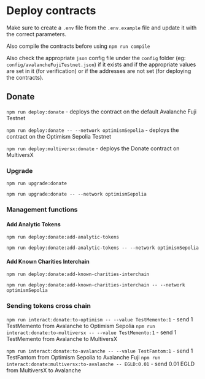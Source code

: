 # Deploy contracts

Make sure to create a `.env` file from the `.env.example` file and update it with the correct parameters.

Also compile the contracts before using `npm run compile`

Also check the appropriate `json` config file under the `config` folder (eg: `config/avalancheFujiTestnet.json`) if it exists
and if the appropriate values are set in it (for verification) or if the addresses are not set (for deploying the contracts).

## Donate

`npm run deploy:donate` - deploys the contract on the default Avalanche Fuji Testnet

`npm run deploy:donate -- --network optimismSepolia` - deploys the contract on the Optimism Sepolia Testnet

`npm run deploy:multiversx:donate` - deploys the Donate contract on MultiversX

### Upgrade

`npm run upgrade:donate`

`npm run upgrade:donate -- --network optimismSepolia`

### Management functions

#### Add Analytic Tokens
`npm run deploy:donate:add-analytic-tokens`

`npm run deploy:donate:add-analytic-tokens -- --network optimismSepolia`

#### Add Known Charities Interchain
`npm run deploy:donate:add-known-charities-interchain`

`npm run deploy:donate:add-known-charities-interchain -- --network optimismSepolia`

### Sending tokens cross chain

`npm run interact:donate:to-optimism -- --value TestMemento:1` - send 1 TestMemento from Avalanche to Optimism Sepolia
`npm run interact:donate:to-multiversx -- --value TestMemento:1` - send 1 TestMemento from Avalanche to MultiversX

`npm run interact:donate:to-avalanche -- --value TestFantom:1` - send 1 TestFantom from Optimism Sepolia to Avalanche Fuji
`npm run interact:donate:multiversx:to-avalanche -- EGLD:0.01` - send 0.01 EGLD from MultiversX to Avalanche
